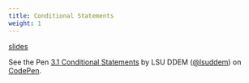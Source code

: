 ```yaml
---
title: Conditional Statements
weight: 1
---
```


[slides](presentation)

<p data-height="600" data-theme-id="33744" data-slug-hash="13781480ff73bc907eaa31ab76c06ddc" data-default-tab="js" data-user="lsuddem" data-embed-version="2" data-pen-title="3.1 Conditional Statements" data-editable="true" class="codepen">See the Pen <a href="https://codepen.io/lsuddem/pen/13781480ff73bc907eaa31ab76c06ddc/">3.1 Conditional Statements</a> by LSU DDEM (<a href="https://codepen.io/lsuddem">@lsuddem</a>) on <a href="https://codepen.io">CodePen</a>.</p>
<script async src="https://static.codepen.io/assets/embed/ei.js"></script>